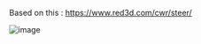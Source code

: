 Based on this : https://www.red3d.com/cwr/steer/

![image](https://github.com/user-attachments/assets/7244d90a-e412-4c67-83ff-253971045f9c)
